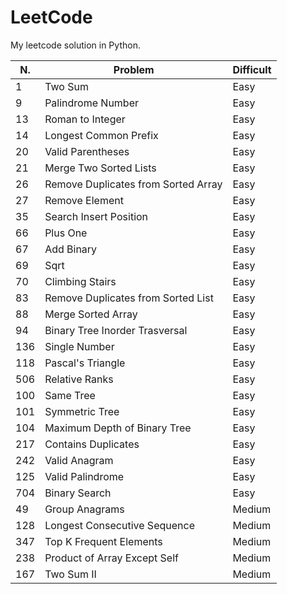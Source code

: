 # LeetCode
My leetcode solution in Python.

|N.|Problem|Difficult|
|---|---|---|
|1|Two Sum|Easy|
|9|Palindrome Number|Easy|
|13|Roman to Integer|Easy|
|14|Longest Common Prefix|Easy|
|20|Valid Parentheses|Easy|
|21|Merge Two Sorted Lists|Easy|
|26|Remove Duplicates from Sorted Array|Easy|
|27|Remove Element|Easy|
|35|Search Insert Position|Easy|
|66|Plus One|Easy|
|67|Add Binary|Easy|
|69|Sqrt|Easy|
|70|Climbing Stairs|Easy|
|83|Remove Duplicates from Sorted List|Easy|
|88|Merge Sorted Array|Easy|
|94|Binary Tree Inorder Trasversal|Easy|
|136|Single Number|Easy|
|118|Pascal's Triangle|Easy|
|506|Relative Ranks|Easy|
|100|Same Tree|Easy|
|101|Symmetric Tree|Easy|
|104|Maximum Depth of Binary Tree|Easy|
|217|Contains Duplicates|Easy|
|242|Valid Anagram|Easy|
|125|Valid Palindrome|Easy|
|704|Binary Search|Easy|
|49|Group Anagrams|Medium|
|128|Longest Consecutive Sequence|Medium|
|347|Top K Frequent Elements|Medium|
|238|Product of Array Except Self|Medium|
|167|Two Sum II|Medium|